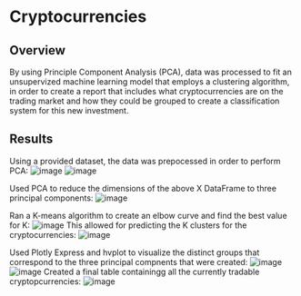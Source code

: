 # Cryptocurrencies
## Overview
By using Principle Component Analysis (PCA), data was processed to fit an unsupervized machine learning model that employs a clustering algorithm, in order to create a report that includes what cryptocurrencies are on the trading market and how they could be grouped to create a classification system for this new investment.

## Results
Using a provided dataset, the data was prepocessed in order to perform PCA:
![image](https://user-images.githubusercontent.com/5934390/124955345-f623a200-dfe4-11eb-9927-5b463cc61a66.png)
![image](https://user-images.githubusercontent.com/5934390/124955553-223f2300-dfe5-11eb-9b37-a2079520adad.png)

Used PCA to reduce the dimensions of the above X DataFrame to three principal components:
![image](https://user-images.githubusercontent.com/5934390/124955823-60d4dd80-dfe5-11eb-867c-cb9fe036a134.png)

Ran a K-means algorithm to create an elbow curve and find the best value for K:
![image](https://user-images.githubusercontent.com/5934390/124956104-a691a600-dfe5-11eb-95a6-259d904f23b4.png)
This allowed for predicting the K clusters for the cryptocurrencies:
![image](https://user-images.githubusercontent.com/5934390/124956471-07b97980-dfe6-11eb-8d4c-21d353e45f63.png)

Used Plotly Express and hvplot to visualize the distinct groups that correspond to the three principal compnents that were created: 
![image](https://user-images.githubusercontent.com/5934390/124956705-3e8f8f80-dfe6-11eb-910d-89dd4ee4e337.png)
![image](https://user-images.githubusercontent.com/5934390/124956752-4c451500-dfe6-11eb-8909-35e26a80e313.png)
Created a final table containingg all the currently tradable cryptopcurrencies:
![image](https://user-images.githubusercontent.com/5934390/124956783-549d5000-dfe6-11eb-9e23-c7895825bc49.png)
